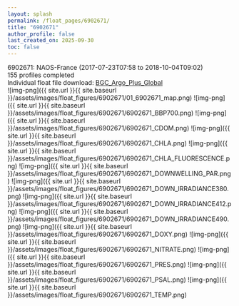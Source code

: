 ```yaml
---
layout: splash
permalink: /float_pages/6902671/
title: "6902671"
author_profile: false
last_created_on: 2025-09-30
toc: false
---
```

 
6902671: NAOS-France (2017-07-23T07:58 to 2018-10-04T09:02)\
155 profiles completed\
Individual float file download: [BGC_Argo_Plus_Global](https://ftp.soest.hawaii.edu/bgc_argo_plus/Individual_Floats/outliers_removed/6902671_Sprof_processed.nc)\
![img-png]({{ site.url }}{{ site.baseurl }}/assets/images/float_figures/6902671/01_6902671_map.png)
![img-png]({{ site.url }}{{ site.baseurl }}/assets/images/float_figures/6902671/6902671_BBP700.png)
![img-png]({{ site.url }}{{ site.baseurl }}/assets/images/float_figures/6902671/6902671_CDOM.png)
![img-png]({{ site.url }}{{ site.baseurl }}/assets/images/float_figures/6902671/6902671_CHLA.png)
![img-png]({{ site.url }}{{ site.baseurl }}/assets/images/float_figures/6902671/6902671_CHLA_FLUORESCENCE.png)
![img-png]({{ site.url }}{{ site.baseurl }}/assets/images/float_figures/6902671/6902671_DOWNWELLING_PAR.png)
![img-png]({{ site.url }}{{ site.baseurl }}/assets/images/float_figures/6902671/6902671_DOWN_IRRADIANCE380.png)
![img-png]({{ site.url }}{{ site.baseurl }}/assets/images/float_figures/6902671/6902671_DOWN_IRRADIANCE412.png)
![img-png]({{ site.url }}{{ site.baseurl }}/assets/images/float_figures/6902671/6902671_DOWN_IRRADIANCE490.png)
![img-png]({{ site.url }}{{ site.baseurl }}/assets/images/float_figures/6902671/6902671_DOXY.png)
![img-png]({{ site.url }}{{ site.baseurl }}/assets/images/float_figures/6902671/6902671_NITRATE.png)
![img-png]({{ site.url }}{{ site.baseurl }}/assets/images/float_figures/6902671/6902671_PRES.png)
![img-png]({{ site.url }}{{ site.baseurl }}/assets/images/float_figures/6902671/6902671_PSAL.png)
![img-png]({{ site.url }}{{ site.baseurl }}/assets/images/float_figures/6902671/6902671_TEMP.png)
